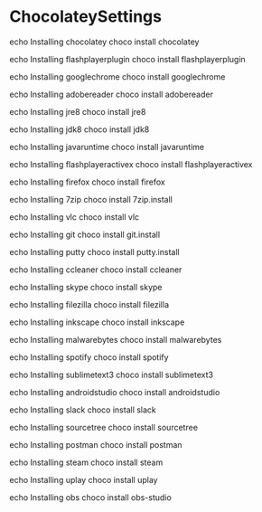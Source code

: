 # ChocolateySettings

echo Installing chocolatey
choco install chocolatey

echo Installing flashplayerplugin
choco install flashplayerplugin

echo Installing googlechrome
choco install googlechrome

echo Installing adobereader
choco install adobereader

echo Installing jre8
choco install jre8

echo Installing jdk8
choco install jdk8

echo Installing javaruntime
choco install javaruntime

echo Installing flashplayeractivex
choco install flashplayeractivex

echo Installing firefox
choco install firefox

echo Installing 7zip
choco install 7zip.install

echo Installing vlc
choco install vlc

echo Installing git
choco install git.install

echo Installing putty
choco install putty.install

echo Installing ccleaner
choco install ccleaner

echo Installing skype
choco install skype

echo Installing filezilla
choco install filezilla

echo Installing inkscape
choco install inkscape

echo Installing malwarebytes
choco install malwarebytes

echo Installing spotify
choco install spotify

echo Installing sublimetext3
choco install sublimetext3

echo Installing androidstudio
choco install androidstudio

echo Installing slack
choco install slack

echo Installing sourcetree
choco install sourcetree

echo Installing postman
choco install postman

echo Installing steam
choco install steam

echo Installing uplay
choco install uplay

echo Installing obs
choco install obs-studio
